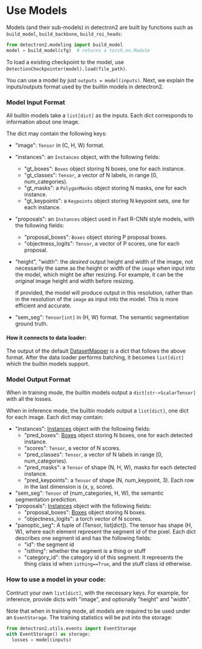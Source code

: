 # Use Models

Models (and their sub-models) in detectron2 are built by
functions such as `build_model`, `build_backbone`, `build_roi_heads`:
```python
from detectron2.modeling import build_model
model = build_model(cfg)  # returns a torch.nn.Module
```

To load a existing checkpoint to the model, use
`DetectionCheckpointer(model).load(file_path)`.

You can use a model by just `outputs = model(inputs)`.
Next, we explain the inputs/outputs format used by the builtin models in detectron2.


### Model Input Format

All builtin models take a `list[dict]` as the inputs. Each dict
corresponds to information about one image.

The dict may contain the following keys:

* "image": `Tensor` in (C, H, W) format.
* "instances": an `Instances` object, with the following fields:
	+ "gt_boxes": `Boxes` object storing N boxes, one for each instance.
	+ "gt_classes": `Tensor`, a vector of N labels, in range [0, num_categories).
	+ "gt_masks": a `PolygonMasks` object storing N masks, one for each instance.
	+ "gt_keypoints": a `Keypoints` object storing N keypoint sets, one for each instance.
* "proposals": an `Instances` object used in Fast R-CNN style models, with the following fields:
	+ "proposal_boxes": `Boxes` object storing P proposal boxes.
	+ "objectness_logits": `Tensor`, a vector of P scores, one for each proposal.
* "height", "width": the *desired* output height and width of the image, not necessarily the same
	as the height or width of the `image` when input into the model, which might be after resizing.
	For example, it can be the *original* image height and width before resizing.

	If provided, the model will produce output in this resolution,
	rather than in the resolution of the `image` as input into the model. This is more efficient and accurate.
* "sem_seg": `Tensor[int]` in (H, W) format. The semantic segmentation ground truth.


#### How it connects to data loader:

The output of the default [DatasetMapper]( ../modules/data.html#detectron2.data.DatasetMapper) is a dict
that follows the above format.
After the data loader performs batching, it becomes `list[dict]` which the builtin models support.


### Model Output Format

When in training mode, the builtin models output a `dict[str->ScalarTensor]` with all the losses.

When in inference mode, the builtin models output a `list[dict]`, one dict for each image. Each dict may contain:

* "instances": [Instances](../modules/structures.html#detectron2.structures.Instances)
  object with the following fields:
	* "pred_boxes": [Boxes](../modules/structures.html#detectron2.structures.Boxes) object storing N boxes, one for each detected instance.
	* "scores": `Tensor`, a vector of N scores.
	* "pred_classes": `Tensor`, a vector of N labels in range [0, num_categories).
	+ "pred_masks": a `Tensor` of shape (N, H, W), masks for each detected instance.
	+ "pred_keypoints": a `Tensor` of shape (N, num_keypoint, 3).
		Each row in the last dimension is (x, y, score).
* "sem_seg": `Tensor` of (num_categories, H, W), the semantic segmentation prediction.
* "proposals": [Instances](../modules/structures.html#detectron2.structures.Instances)
	object with the following fields:
	* "proposal_boxes": [Boxes](../modules/structures.html#detectron2.structures.Boxes)
		object storing N boxes.
	* "objectness_logits": a torch vector of N scores.
* "panoptic_seg": A tuple of (Tensor, list[dict]). The tensor has shape (H, W), where each element
	represent the segment id of the pixel. Each dict describes one segment id and has the following fields:
	* "id": the segment id
	* "isthing": whether the segment is a thing or stuff
	* "category_id": the category id of this segment. It represents the thing
       class id when `isthing==True`, and the stuff class id otherwise.


### How to use a model in your code:

Contruct your own `list[dict]`, with the necessary keys.
For example, for inference, provide dicts with "image", and optionally "height" and "width".

Note that when in training mode, all models are required to be used under an `EventStorage`.
The training statistics will be put into the storage:
```python
from detectron2.utils.events import EventStorage
with EventStorage() as storage:
  losses = model(inputs)
```
